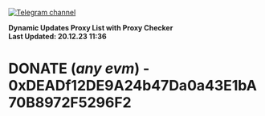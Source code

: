 [![Telegram channel](https://img.shields.io/endpoint?url=https://runkit.io/damiankrawczyk/telegram-badge/branches/master?url=https://t.me/n4z4v0d)](https://t.me/n4z4v0d) 

**Dynamic Updates Proxy List with Proxy Checker**  
**Last Updated: 20.12.23 11:36**

# DONATE (_any evm_) - 0xDEADf12DE9A24b47Da0a43E1bA70B8972F5296F2
